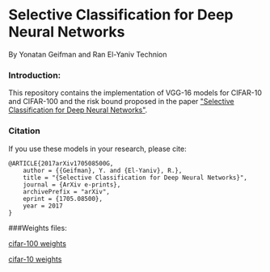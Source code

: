 # Selective Classification for Deep Neural Networks
By Yonatan Geifman and Ran El-Yaniv
Technion
### Introduction:
This repository contains the implementation of  VGG-16 models for CIFAR-10 and CIFAR-100 and the risk bound proposed in the paper ["Selective Classification for Deep Neural Networks"](https://arxiv.org/abs/1705.08500). 

### Citation

If you use these models in your research, please cite:

    @ARTICLE{2017arXiv170508500G,
        author = {{Geifman}, Y. and {El-Yaniv}, R.},
        title = "{Selective Classification for Deep Neural Networks}",
        journal = {ArXiv e-prints},
        archivePrefix = "arXiv",
        eprint = {1705.08500},
        year = 2017
    }

###Weights files:

[cifar-100 weights](https://drive.google.com/open?id=0B4odNGNGJ56qTEdnT1RjTU44Zms)

[cifar-10 weights](https://drive.google.com/open?id=0B4odNGNGJ56qVW9JdkthbzBsX28)



